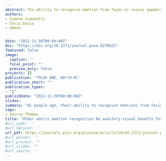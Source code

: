 ```yaml
---
abstract: The ability to recognise emotion from faces or voices appears to decline with advancing age. However, some studies have shown that emotion recognition of auditory-visual (AV) expressions is largely unaffected by age, i.e., older adults get a larger benefit from AV presentation than younger adults resulting in similar AV recognition levels. An issue with these studies is that they used well-recognised emotional expressions that are unlikely to generalise to real-life settings. To examine if an AV emotion recognition benefit generalizes across well and less well recognised stimuli, we conducted an emotion recognition study using expressions that had clear or unclear emotion information for both modalities, or clear visual, but unclear auditory information. Older (n = 30) and younger (n = 30) participants were tested on stimuli of anger, happiness, sadness, surprise, and disgust (expressed in spoken sentences) in auditory-only (AO), visual-only (VO), or AV format. Participants were required to respond by choosing one of 5 emotion options. Younger adults were more accurate in recognising emotions than older adults except for clear VO expressions. Younger adults showed an AV benefit even when unimodal recognition was poor. No such AV benefit was found for older adults; indeed, AV was worse than VO recognition when AO recognition was poor. Analyses of confusion responses indicated that older adults generated more confusion responses that were common between AO and VO conditions, than younger adults. We propose that older adults’ poorer AV performance may be due to a combination of weak auditory emotion recognition and response uncertainty that resulted in a higher cognitive load.
authors:
- Simone Simonetti
- Chris Davis
- admin


date: "2022-11-30T00:00:00Z"
doi: "https://doi.org/10.1371/journal.pone.0279822"
featured: false
image:
  caption: ''
  focal_point: ""
  preview_only: false
projects: []
publication: '*PLOS ONE, 00*(0-0)'
publication_short: ""
publication_types:
- "2"
publishDate: "2022-11-30T00:00:00Z"
slides: 
summary: "As people age, their ability to recognize emotions from facial expressions or voices tends to decline. However, some studies have found that older adults benefit more from combined audio-visual presentations than younger adults, resulting in similar levels of emotion recognition. One limitation of these studies is that they used well-known emotional expressions that may not apply to real-life situations. To address this, a new study was conducted to examine if the audio-visual emotion recognition benefit extends to less familiar stimuli. The study involved older and younger participants who were tested on anger, happiness, sadness, surprise, and disgust expressed through spoken sentences in auditory-only, visual-only, or audio-visual formats. Participants had to choose the corresponding emotion from a set of options. Younger adults were generally more accurate than older adults in recognizing emotions, except for clear visual-only expressions. Younger adults showed an audio-visual benefit even when their unimodal recognition was poor. However, older adults did not show the same benefit; in fact, their audio-visual recognition was worse than visual-only recognition when auditory-only recognition was poor. Analysis of confusion responses revealed that older adults had more confusion between auditory-only and visual-only conditions compared to younger adults. The authors suggest that older adults' poorer audio-visual performance may be due to a combination of weak auditory emotion recognition and higher cognitive load caused by response uncertainty." 
tags:
- Source Themes
title: "Older adults emotion recognition No auditory-visual benefit for less clear expressions"
#url_code: ''
#url_dataset: ''
url_pdf: https://journals.plos.org/plosone/article?id=10.1371/journal.pone.0279822
#url_poster: ''
#url_project: ""
#url_slides: ""
#url_source: ''
---
```


